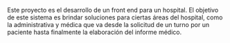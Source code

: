 Este proyecto es el desarrollo de un front end para un hospital. El objetivo de este sistema es brindar soluciones para ciertas áreas del hospital, como la administrativa y médica que va desde la solicitud de un turno por un paciente hasta finalmente la elaboración del informe médico.

